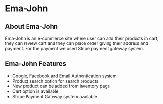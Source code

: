# Ema-John
## About Ema-John
Ema-John is an e-commerce site where user can add their products in cart, they can review cart and they can place order giving their address and payment. For the payment we used Stripe payment gateway system.

## Ema-John Features
- Google, Facebook and Email Authentication system
- Product search option for search products
- New product can be added from inventory page
- Cart option is available 
- Stripe Payment Gateway system available